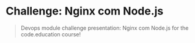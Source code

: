 # Challenge: Nginx com Node.js

> Devops module challenge presentation: Nginx com Node.js for the code.education course!